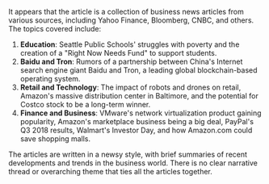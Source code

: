 It appears that the article is a collection of business news articles from various sources, including Yahoo Finance, Bloomberg, CNBC, and others. The topics covered include:

1. **Education**: Seattle Public Schools' struggles with poverty and the creation of a "Right Now Needs Fund" to support students.
2. **Baidu and Tron**: Rumors of a partnership between China's Internet search engine giant Baidu and Tron, a leading global blockchain-based operating system.
3. **Retail and Technology**: The impact of robots and drones on retail, Amazon's massive distribution center in Baltimore, and the potential for Costco stock to be a long-term winner.
4. **Finance and Business**: VMware's network virtualization product gaining popularity, Amazon's marketplace business being a big deal, PayPal's Q3 2018 results, Walmart's Investor Day, and how Amazon.com could save shopping malls.

The articles are written in a newsy style, with brief summaries of recent developments and trends in the business world. There is no clear narrative thread or overarching theme that ties all the articles together.